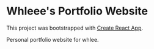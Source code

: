 # Whleee's Portfolio Website

This project was bootstrapped with [Create React App](https://github.com/facebook/create-react-app).

Personal portfolio website for whlee.
